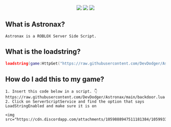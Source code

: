 
<p align=center>
<img src="https://img.shields.io/badge/Discord-5865F2?style=for-the-badge&logo=discord&logoColor=white"/>
<img src="https://img.shields.io/badge/github%20-%23121011.svg?&style=for-the-badge&logo=github&logoColor=white"/>
<img src="https://img.shields.io/badge/Lua-2C2D72?style=for-the-badge&logo=lua&logoColor=white"/>
</p>

## What is Astronax?

```
Astronax is a ROBLOX Server Side Script.
```

## What is the loadstring?

```lua
loadstring(game:HttpGet("https://raw.githubusercontent.com/DevDodger/Astronax/main/main.lua"))()
```

## How do I add this to my game?

```
1. Insert this code below in a script. 👇
https://raw.githubusercontent.com/DevDodger/Astronax/main/backdoor.lua
2. Click on ServerScriptService and find the option that says LoadStringEnabled and make sure it is on

<img src="https://cdn.discordapp.com/attachments/1059888947511181384/1059933683538215034/image.png"/>
```
